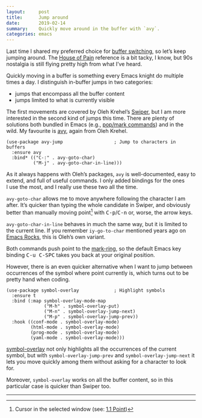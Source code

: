 ```yaml
---
layout:     post
title:      Jump around
date:       2019-02-14
summary:    Quickly move around in the buffer with `avy`.
categories: emacs
---
```


Last time I shared my preferred choice for [buffer
switching](https://manuel-uberti.github.io/emacs/2019/02/05/nswbuff/), so
let’s keep jumping around. The [House of
Pain](https://www.youtube.com/watch?v=XhzpxjuwZy0) reference is a bit tacky,
I know, but 90s nostalgia is still flying pretty high from what I’ve heard.

Quickly moving in a buffer is something every Emacs knight do multiple times a
day. I distinguish in-buffer jumps in two categories:

- jumps that encompass all the buffer content
- jumps limited to what is currently visible

The first movements are covered by Oleh
Krehel’s [Swiper](https://github.com/abo-abo/swiper), but I am more interested
in the second kind of jumps this time. There are plenty of solutions both
bundled in Emacs (e.g., [pop/mark
commands](http://endlessparentheses.com/faster-pop-to-mark-command.html)) and in
the wild. My favourite is [avy](https://github.com/abo-abo/avy), again from Oleh
Krehel.

``` emacs-lisp
(use-package avy-jump                   ; Jump to characters in buffers
  :ensure avy
  :bind* (("C-:" . avy-goto-char)
          ("M-j" . avy-goto-char-in-line)))
```

As it always happens with Oleh’s packages, `avy` is well-documented, easy to
extend, and full of useful commands. I only added bindings for the ones I use
the most, and I really use these two all the time.

`avy-goto-char` allows me to move anywhere following the character I am after.
It’s quicker than typing the whole candidate in Swiper, and obviously better
than manually moving point[^note] with <kbd>C-p</kbd>/<kbd>C-n</kbd> or,
worse, the arrow keys.

`avy-goto-char-in-line` behaves in much the same way, but it is limited to the
current line. If you remember `iy-go-to-char` mentioned years ago on [Emacs
Rocks](http://emacsrocks.com/e04.html), this is Oleh’s own variant.

Both commands push point to the
[mark-ring](http://doc.endlessparentheses.com/Var/mark-ring), so the default
Emacs key binding <kbd>C-u C-SPC</kbd> takes you back at your original position.

However, there is an even quicker alternative when I want to jump between
occurrences of the symbol where point currently is, which turns out to be pretty
hand when coding.

``` emacs-lisp
(use-package symbol-overlay             ; Highlight symbols
  :ensure t
  :bind (:map symbol-overlay-mode-map
              ("M-h" . symbol-overlay-put)
              ("M-n" . symbol-overlay-jump-next)
              ("M-p" . symbol-overlay-jump-prev))
  :hook ((conf-mode . symbol-overlay-mode)
         (html-mode . symbol-overlay-mode)
         (prog-mode . symbol-overlay-mode)
         (yaml-mode . symbol-overlay-mode)))
```

[symbol-overlay](https://github.com/wolray/symbol-overlay) not only highlights
all the occurrences of the current symbol, but with `symbol-overlay-jump-prev`
and `symbol-overlay-jump-next` it lets you move quickly among them without
asking for a character to look for.

Moreover, `symbol-overlay` works on all the buffer content, so in this
particular case is quicker than Swiper too.

<hr/>

[^note]: Cursor in the selected window (see: [1.1 Point](https://www.gnu.org/software/emacs/manual/html_node/emacs/Point.html))
